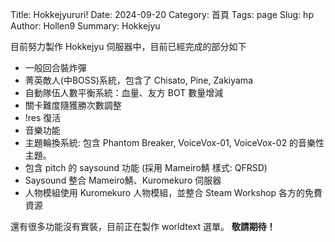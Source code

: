 Title: Hokkejyururi!
Date: 2024-09-20
Category: 首頁
Tags: page
Slug: hp
Author: Hollen9
Summary: Hokkejyu

目前努力製作 Hokkejyu 伺服器中，目前已經完成的部分如下

- 一般回合裝炸彈
- 菁英敵人(中BOSS)系統，包含了 Chisato, Pine, Zakiyama
- 自動隊伍人數平衡系統：血量、友方 BOT 數量增減
- 關卡難度隨獲勝次數調整
- !res 復活
- 音樂功能
- 主題輪換系統: 包含 Phantom Breaker, VoiceVox-01, VoiceVox-02 的音樂性主題。
- 包含 pitch 的 saysound 功能 (採用 Mameiro鯖 樣式: QFRSD)
- Saysound 整合 Mameiro鯖、Kuromekuro 伺服器
- 人物模組使用 Kuromekuro 人物模組，並整合 Steam Workshop 各方的免費資源

還有很多功能沒有實裝，目前正在製作 worldtext 選單。
**敬請期待！**